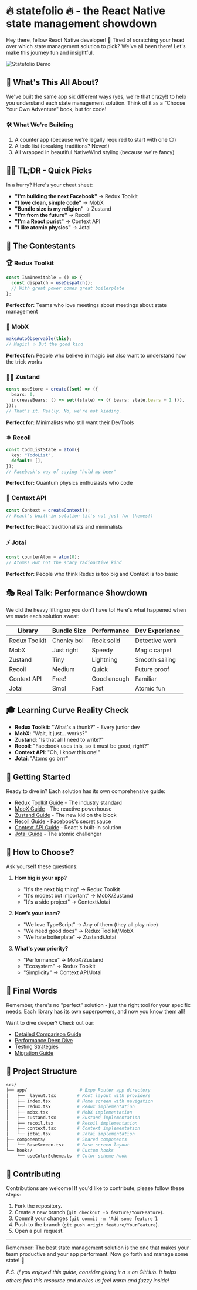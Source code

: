 # 🔥 statefolio 🔥 - the React Native state management showdown

Hey there, fellow React Native developer! 👋 Tired of scratching your head over which state management solution to pick? We've all been there! Let's make this journey fun and insightful.

![Statefolio Demo](../assets/statefolio-demo.gif)

## 🎯 What's This All About?

We've built the same app six different ways (yes, we're that crazy!) to help you understand each state management solution. Think of it as a "Choose Your Own Adventure" book, but for code!

### 🛠 What We're Building

1. A counter app (because we're legally required to start with one 😉)
2. A todo list (breaking traditions? Never!)
3. All wrapped in beautiful NativeWind styling (because we're fancy)

## 🏃‍♂️ TL;DR - Quick Picks

In a hurry? Here's your cheat sheet:

- **"I'm building the next Facebook"** → Redux Toolkit
- **"I love clean, simple code"** → MobX
- **"Bundle size is my religion"** → Zustand
- **"I'm from the future"** → Recoil
- **"I'm a React purist"** → Context API
- **"I like atomic physics"** → Jotai

## 🎪 The Contestants

### 🏆 Redux Toolkit

```typescript
const IAmInevitable = () => {
  const dispatch = useDispatch();
  // With great power comes great boilerplate
};
```

**Perfect for:** Teams who love meetings about meetings about state management

### 🧪 MobX

```typescript
makeAutoObservable(this);
// Magic! ✨ But the good kind
```

**Perfect for:** People who believe in magic but also want to understand how the trick works

### 🏃‍♂️ Zustand

```typescript
const useStore = create((set) => ({
  bears: 0,
  increaseBears: () => set((state) => ({ bears: state.bears + 1 })),
}));
// That's it. Really. No, we're not kidding.
```

**Perfect for:** Minimalists who still want their DevTools

### ⚛️ Recoil

```typescript
const todoListState = atom({
  key: "TodoList",
  default: [],
});
// Facebook's way of saying "hold my beer"
```

**Perfect for:** Quantum physics enthusiasts who code

### 🤝 Context API

```typescript
const Context = createContext();
// React's built-in solution (it's not just for themes!)
```

**Perfect for:** React traditionalists and minimalists

### ⚡ Jotai

```typescript
const counterAtom = atom(0);
// Atoms! But not the scary radioactive kind
```

**Perfect for:** People who think Redux is too big and Context is too basic

## 🎭 Real Talk: Performance Showdown

We did the heavy lifting so you don't have to! Here's what happened when we made each solution sweat:

| Library       | Bundle Size | Performance | Dev Experience |
| ------------- | ----------- | ----------- | -------------- |
| Redux Toolkit | Chonky boi  | Rock solid  | Detective work |
| MobX          | Just right  | Speedy      | Magic carpet   |
| Zustand       | Tiny        | Lightning   | Smooth sailing |
| Recoil        | Medium      | Quick       | Future proof   |
| Context API   | Free!       | Good enough | Familiar       |
| Jotai         | Smol        | Fast        | Atomic fun     |

## 🎓 Learning Curve Reality Check

- **Redux Toolkit**: "What's a thunk?" - Every junior dev
- **MobX**: "Wait, it just... works?"
- **Zustand**: "Is that all I need to write?"
- **Recoil**: "Facebook uses this, so it must be good, right?"
- **Context API**: "Oh, I know this one!"
- **Jotai**: "Atoms go brrr"

## 🚀 Getting Started

Ready to dive in? Each solution has its own comprehensive guide:

- [Redux Toolkit Guide](./redux-toolkit.md) - The industry standard
- [MobX Guide](./mobx.md) - The reactive powerhouse
- [Zustand Guide](./zustand.md) - The new kid on the block
- [Recoil Guide](./recoil.md) - Facebook's secret sauce
- [Context API Guide](./context-api.md) - React's built-in solution
- [Jotai Guide](./jotai.md) - The atomic challenger

## 🤔 How to Choose?

Ask yourself these questions:

1. **How big is your app?**

   - "It's the next big thing" → Redux Toolkit
   - "It's modest but important" → MobX/Zustand
   - "It's a side project" → Context/Jotai

2. **How's your team?**

   - "We love TypeScript" → Any of them (they all play nice)
   - "We need good docs" → Redux Toolkit/MobX
   - "We hate boilerplate" → Zustand/Jotai

3. **What's your priority?**
   - "Performance" → MobX/Zustand
   - "Ecosystem" → Redux Toolkit
   - "Simplicity" → Context API/Jotai

## 🎉 Final Words

Remember, there's no "perfect" solution - just the right tool for your specific needs. Each library has its own superpowers, and now you know them all!

Want to dive deeper? Check out our:

- [Detailed Comparison Guide](./comparison.md)
- [Performance Deep Dive](./performance.md)
- [Testing Strategies](./testing.md)
- [Migration Guide](./migration.md)

## 📂 Project Structure

```bash
src/
├── app/                    # Expo Router app directory
│   ├── _layout.tsx        # Root layout with providers
│   ├── index.tsx          # Home screen with navigation
│   ├── redux.tsx          # Redux implementation
│   ├── mobx.tsx           # MobX implementation
│   ├── zustand.tsx        # Zustand implementation
│   ├── recoil.tsx         # Recoil implementation
│   ├── context.tsx        # Context implementation
│   └── jotai.tsx          # Jotai implementation
├── components/            # Shared components
│   └── BaseScreen.tsx     # Base screen layout
└── hooks/                 # Custom hooks
    └── useColorScheme.ts  # Color scheme hook
```

## 🤝 Contributing

Contributions are welcome! If you'd like to contribute, please follow these steps:

1. Fork the repository.
2. Create a new branch (`git checkout -b feature/YourFeature`).
3. Commit your changes (`git commit -m 'Add some feature'`).
4. Push to the branch (`git push origin feature/YourFeature`).
5. Open a pull request.

---

Remember: The best state management solution is the one that makes your team productive and your app performant. Now go forth and manage some state! 🚀

_P.S. If you enjoyed this guide, consider giving it a ⭐ on GitHub. It helps others find this resource and makes us feel warm and fuzzy inside!_
